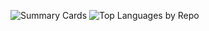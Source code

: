 


![Summary Cards](https://github-profile-summary-cards.vercel.app/api/cards/profile-details?username=narminya&theme=vue)
![Top Languages by Repo](https://raw.githubusercontent.com/narminya/github-profile-summary-cards/master/profile-summary-card-output/default/1-repos-per-language.svg)
<!---
narminya/narminya is a ✨ special ✨ repository because its `README.md` (this file) appears on your GitHub profile.
You can click the Preview link to take a look at your changes.
--->
